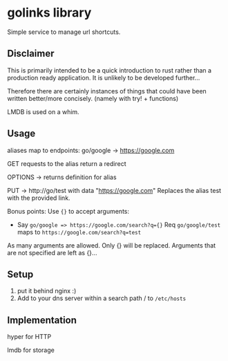 # golinks library

Simple service to manage url shortcuts.

## Disclaimer

This is primarily intended to be a quick introduction to rust rather than a
production ready application. It is unlikely to be developed further...

Therefore there are certainly instances of things that
could have been written better/more concisely. (namely with try! + functions)

LMDB is used on a whim.

## Usage

aliases map to endpoints:
go/google -> https://google.com

GET requests to the alias return a redirect

OPTIONS -> returns definition for alias

PUT -> http://go/test with data "https://google.com"
Replaces the alias test with the provided link.

Bonus points:
Use `{}` to accept arguments:
  * Say `go/google => https://google.com/search?q={}`
    Req `go/google/test` maps to `https://google.com/search?q=test`

As many arguments are allowed.  Only {} will be replaced.
Arguments that are not specified are left as {}...

## Setup

1. put it behind nginx :)
2. Add to your dns server within a search path / to `/etc/hosts`

## Implementation

hyper for HTTP

lmdb for storage
